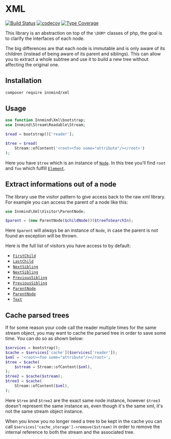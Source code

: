# XML

[![Build Status](https://github.com/innmind/xml/workflows/CI/badge.svg?branch=master)](https://github.com/innmind/xml/actions?query=workflow%3ACI)
[![codecov](https://codecov.io/gh/innmind/xml/branch/develop/graph/badge.svg)](https://codecov.io/gh/innmind/xml)
[![Type Coverage](https://shepherd.dev/github/innmind/xml/coverage.svg)](https://shepherd.dev/github/innmind/xml)

This library is an abstraction on top of the `\DOM*` classes of php, the goal is to clarify the interfaces of each node.

The big differences are that each node is immutable and is only aware of its children (instead of being aware of its parent and siblings). This can allow you to extract a whole subtree and use it to build a new tree without affecting the original one.

## Installation

```sh
composer require innmind/xml
```

## Usage

```php
use function Innmind\Xml\bootstrap;
use Innmind\Stream\Readable\Stream;

$read = bootstrap()['reader'];

$tree = $read(
    Stream::ofContent('<root><foo some="attribute"/></root>')
);
```

Here you have `$tree` which is an instance of [`Node`](src/Node.php). In this tree you'll find `root` and `foo` which fulfill [`Element`](src/Element.php).

## Extract informations out of a node

The library use the visitor pattern to give access back to the raw xml library. For example you can access the parent of a node like this:

```php
use Innmind\Xml\Visitor\ParentNode;

$parent = (new ParentNode($childNode))($treeToSearchIn);
```

Here `$parent` will always be an instance of `Node`, in case the parent is not found an exception will be thrown.

Here is the full list of visitors you have access to by default:

* [`FirstChild`](src/Visitor/FirstChild.php)
* [`LastChild`](src/Visitor/LastChild.php)
* [`NextSibling`](src/Visitor/NextSibling.php)
* [`NextSibling`](src/Visitor/NextSibling.php)
* [`PreviousSibling`](src/Visitor/PreviousSibling.php)
* [`PreviousSibling`](src/Visitor/PreviousSibling.php)
* [`ParentNode`](src/Visitor/ParentNode.php)
* [`ParentNode`](src/Visitor/ParentNode.php)
* [`Text`](src/Visitor/Text.php)

## Cache parsed trees

If for some reason your code call the reader multiple times for the same stream object, you may want to cache the parsed tree in order to save some time. You can do so as shown below:

```php
$services = bootstrap();
$cache = $services['cache']($services['reader']);
$xml = '<root><foo some="attribute"/></root>';
$tree = $cache(
    $stream = Stream::ofContent($xml),
);
$tree2 = $cache($stream);
$tree3 = $cache(
    Stream::ofContent($xml),
);
```

Here `$tree` and `$tree2` are the exact same node instance, however `$tree3` doesn't represent the same instance as, even though it's the same xml, it's not the same stream object instance.

When you know you no longer need a tree to be kept in the cache you can call `$services['cache_storage']->remove($stream)` in order to remove the internal reference to both the stream and the associated tree.
